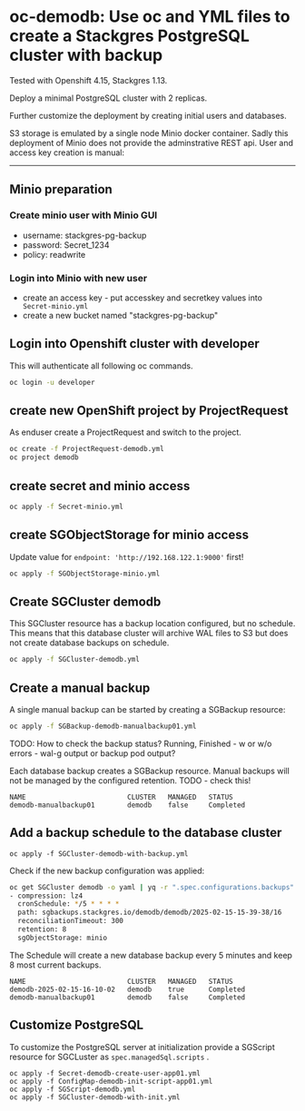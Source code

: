 # oc-demodb: Use oc and YML files to create a Stackgres PostgreSQL cluster with backup
Tested with Openshift 4.15, Stackgres 1.13.

Deploy a minimal PostgreSQL cluster with 2 replicas.

Further customize the deployment by creating initial users and databases.

S3 storage is emulated by a single node Minio docker container. Sadly this deployment of Minio
does not provide the adminstrative REST api. User and access key creation is manual:



---



## Minio preparation

### Create minio user with Minio GUI
* username: stackgres-pg-backup
* password: Secret_1234
* policy: readwrite

### Login into Minio with new user
* create an access key - put accesskey and secretkey values into ` Secret-minio.yml` 
* create a new bucket named "stackgres-pg-backup"



## Login into Openshift cluster with developer

This will authenticate all following oc commands.

``` bash
oc login -u developer
```



## create new OpenShift project by ProjectRequest

As enduser create a ProjectRequest and switch to the project.

``` bash
oc create -f ProjectRequest-demodb.yml
oc project demodb
```



## create secret and minio access 

``` bash
oc apply -f Secret-minio.yml
```



## create SGObjectStorage for minio access

Update value for `endpoint: 'http://192.168.122.1:9000'`  first!

``` bash
oc apply -f SGObjectStorage-minio.yml
```



## Create SGCluster demodb 

This SGCluster resource has a backup location configured, but no schedule. This means that this database cluster will archive WAL files to S3 but does not create database backups on schedule.

``` bash
oc apply -f SGCluster-demodb.yml
```



## Create a manual backup

A single manual backup can be started by creating a SGBackup resource:

``` bash
oc apply -f SGBackup-demodb-manualbackup01.yml
```

TODO: How to check the backup status? Running, Finished - w or w/o errors - wal-g output or backup pod output? 

Each database backup creates a SGBackup resource. Manual backups will not be managed by the configured retention. TODO - check this!

```
NAME                         CLUSTER   MANAGED   STATUS
demodb-manualbackup01        demodb    false     Completed
```



## Add a backup schedule to the database cluster

```oc apply -f SGCluster-demodb-with-backup.yml``` 

Check if the new backup configuration was applied:

``` bash
oc get SGCluster demodb -o yaml | yq -r ".spec.configurations.backups"
- compression: lz4
  cronSchedule: */5 * * * *
  path: sgbackups.stackgres.io/demodb/demodb/2025-02-15-15-39-38/16
  reconciliationTimeout: 300
  retention: 8
  sgObjectStorage: minio
```

The Schedule will create a new database backup every 5 minutes and keep 8 most current backups.

``` 
NAME                         CLUSTER   MANAGED   STATUS
demodb-2025-02-15-16-10-02   demodb    true      Completed
demodb-manualbackup01        demodb    false     Completed
```



## Customize PostgreSQL 

To customize the PostgreSQL server at initialization provide a SGScript resource for SGCLuster as `spec.managedSql.scripts` .



``` 
oc apply -f Secret-demodb-create-user-app01.yml 
oc apply -f ConfigMap-demodb-init-script-app01.yml
oc apply -f SGScript-demodb.yml 
oc apply -f SGCluster-demodb-with-init.yml
```
